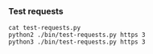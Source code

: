 ### Test requests

```shell
cat test-requests.py
python2 ./bin/test-requests.py https 3
python3 ./bin/test-requests.py https 3
```

